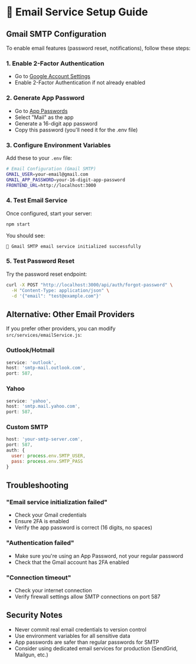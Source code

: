 # 📧 Email Service Setup Guide

## Gmail SMTP Configuration

To enable email features (password reset, notifications), follow these steps:

### 1. Enable 2-Factor Authentication
- Go to [Google Account Settings](https://myaccount.google.com/)
- Enable 2-Factor Authentication if not already enabled

### 2. Generate App Password
- Go to [App Passwords](https://myaccount.google.com/apppasswords)
- Select "Mail" as the app
- Generate a 16-digit app password
- Copy this password (you'll need it for the .env file)

### 3. Configure Environment Variables
Add these to your `.env` file:

```bash
# Email Configuration (Gmail SMTP)
GMAIL_USER=your-email@gmail.com
GMAIL_APP_PASSWORD=your-16-digit-app-password
FRONTEND_URL=http://localhost:3000
```

### 4. Test Email Service
Once configured, start your server:
```bash
npm start
```

You should see:
```
📧 Gmail SMTP email service initialized successfully
```

### 5. Test Password Reset
Try the password reset endpoint:
```bash
curl -X POST "http://localhost:3000/api/auth/forgot-password" \
  -H "Content-Type: application/json" \
  -d '{"email": "test@example.com"}'
```

## Alternative: Other Email Providers

If you prefer other providers, you can modify `src/services/emailService.js`:

### Outlook/Hotmail
```javascript
service: 'outlook',
host: 'smtp-mail.outlook.com',
port: 587,
```

### Yahoo
```javascript
service: 'yahoo',
host: 'smtp.mail.yahoo.com',
port: 587,
```

### Custom SMTP
```javascript
host: 'your-smtp-server.com',
port: 587,
auth: {
  user: process.env.SMTP_USER,
  pass: process.env.SMTP_PASS
}
```

## Troubleshooting

### "Email service initialization failed"
- Check your Gmail credentials
- Ensure 2FA is enabled
- Verify the app password is correct (16 digits, no spaces)

### "Authentication failed"
- Make sure you're using an App Password, not your regular password
- Check that the Gmail account has 2FA enabled

### "Connection timeout"
- Check your internet connection
- Verify firewall settings allow SMTP connections on port 587

## Security Notes

- Never commit real email credentials to version control
- Use environment variables for all sensitive data
- App passwords are safer than regular passwords for SMTP
- Consider using dedicated email services for production (SendGrid, Mailgun, etc.)